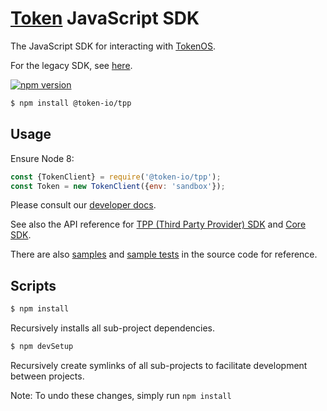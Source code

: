# [Token](https://token.io) JavaScript SDK

The JavaScript SDK for interacting with [TokenOS](https://developer.token.io/).

For the legacy SDK, see [here](https://github.com/tokenio/sdk-js/tree/v2.4.1).

[![npm version](https://badge.fury.io/js/%40token-io%2Ftpp.svg)](https://badge.fury.io/js/%40token-io%2Ftpp)

```sh
$ npm install @token-io/tpp
```

## Usage

Ensure Node 8:

```js
const {TokenClient} = require('@token-io/tpp');
const Token = new TokenClient({env: 'sandbox'});
```
Please consult our [developer docs](https://developer.token.io/docs/#overview-of-token).

See also the API reference for [TPP (Third Party Provider) SDK](https://developer.token.io/sdk/esdoc-tpp/) and [Core SDK](https://developer.token.io/sdk/esdoc-core/).

There are also [samples](https://github.com/tokenio/sdk-js/tree/master/tpp/sample) and [sample tests](https://github.com/tokenio/sdk-js/tree/master/tpp/test/sample) in the source code for reference.

## Scripts

```sh
$ npm install
```

Recursively installs all sub-project dependencies.

```sh
$ npm devSetup
```

Recursively create symlinks of all sub-projects to facilitate development between projects.

Note: To undo these changes, simply run `npm install`
